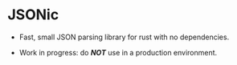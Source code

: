 # JSONic

* Fast, small JSON parsing library for rust with no dependencies.

* Work in progress: do ***NOT*** use in a production environment.